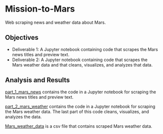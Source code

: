 # Mission-to-Mars
Web scraping news and weather data about Mars.

## Objectives
- Deliverable 1: A Jupyter notebook containing code that scrapes the Mars news titles and preview text.
- Deliverable 2: A Jupyter notebook containing code that scrapes the Mars weather data and that cleans, visualizes, and analyzes that data.

## Analysis and Results
[part_1_mars_news](https://github.com/MSF2141/Mission-to-Mars/blob/c263c04677d8cfc1c30d57b4c304c38e5fadbf2b/part_1_mars_news.ipynb) contains the code in a Jupyter notebook for scraping the Mars news titles and preview text. 

[part_2_mars_weather](https://github.com/MSF2141/Mission-to-Mars/blob/01361a2bbe9012eb91d68e3d402d32529f3c22bd/part_2_mars_weather.ipynb) contains the code in a Jupyter notebook for scraping the Mars weather data. The last part of this code cleans, visualizes, and analyzes the data.

[Mars_weather_data](https://github.com/MSF2141/Mission-to-Mars/blob/11379cb08270b951838744c319a2bc03d7d46fec/Mars_weather_data.csv) is a csv file that contains scraped Mars weather data.


